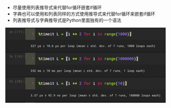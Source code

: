 - 尽量使用列表推导式来代替for循环嵌套if循环
- 字典也可以使用和列表同样的方式使用推导式来代替for循环来嵌套if循环
- 列表推导式与字典推导式是Python里面独有的一个语法

![1565769611589](assets/1565769611589.png)

